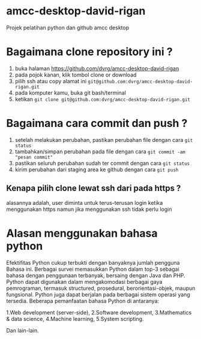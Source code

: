 # amcc-desktop-david-rigan
Projek pelatihan python dan github amcc desktop

# Bagaimana clone repository ini ?
1. buka halaman https://github.com/dvrg/amcc-desktop-david-rigan
2. pada pojok kanan, klik tombol clone or download
3. pilih ssh atau copy alamat ini `git@github.com:dvrg/amcc-desktop-david-rigan.git`
4. pada komputer kamu, buka git bash/terminal
5. ketikan `git clone git@github.com:dvrg/amcc-desktop-david-rigan.git`

# Bagaimana cara commit dan push ?
1. setelah melakukan perubahan, pastikan perubahan file dengan cara `git status`
2. tambahkan/simpan perubahan pada file dengan cara `git commit -am "pesan commit"`
3. pastikan seluruh perubahan sudah ter commit dengan cara `git status`
4. kirim perubahan dari staging area ke github dengan cara `git push`

## Kenapa pilih clone lewat ssh dari pada https ?
alasannya adalah, user diminta untuk terus-terusan login ketika menggunakan https namun jika menggunakan ssh tidak perlu login

# Alasan menggunakan bahasa python
Efektifitas Python cukup terbukti dengan banyaknya jumlah pengguna Bahasa ini. Berbagai survei memasukkan Python dalam top-3 sebagai bahasa dengan penggunaan terbanyak, bersaing dengan Java dan PHP. Python dapat digunakan dalam mengakomodasi berbagai gaya pemrograman, termasuk structured, prosedural, berorientasi-objek, maupun fungsional. Python juga dapat berjalan pada berbagai sistem operasi yang tersedia. Beberapa pemanfaatan bahasa Python di antaranya:

1.Web development (server-side),
2.Software development,
3.Mathematics & data science,
4.Machine learning,
5.System scripting.

Dan lain-lain.